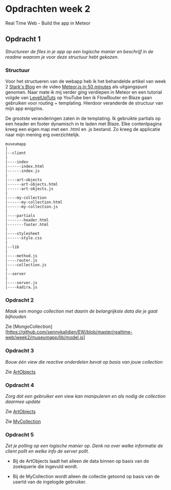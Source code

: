 # Opdrachten week 2
Real Time Web - Build the app in Meteor

## Opdracht 1
*Structureer de files in je app op een logische manier en beschrijf in de readme waarom je voor deze structuur hebt gekozen.*

### Structuur
Voor het structueren van de webapp heb ik het behandelde artikel van week 2 [Stark's Blog](http://vstark.net/2014/09/25/4-things-with-meteor/) en de video [Meteor.js in 50 minutes](https://www.youtube.com/watch?v=vSFH1T3SnBY) als uitgangspunt genomen. Naar mate ik mij verder ging verdiepen in Meteor en een tutorial volgde van  [LevelUpTuts](https://www.youtube.com/watch?v=hgjyr6BPAtA&list=PLLnpHn493BHECNl9I8gwos-hEfFrer7TV) op YouTube ben ik FlowRouter en Blaze gaan gebruiken voor routing + templating. Hierdoor veranderde de structuur van mijn app enigzins.

De grootste veranderingen zaten in de templating. Ik gebruikte partials op een header en footer dynamisch in te laden met Blaze. Elke contentpagina kreeg een eigen map met een .html en .js bestand. Zo kreeg de applicatie naar mijn mening erg overzichtelijk.


```
museumapp
|
|--client
|
|----index
|------index.html
|------index.js
|
|----art-objects
|------art-objects.html
|------art-objects.js
|
|----my-collection
|------my-collection.html
|------my-collection.js
|
|----partials
|-------header.html
|-------footer.html
|
|----stylesheet
|------style.css
|
|--lib
|
|----method.js
|----router.js
|----collection.js
|
|--server
|
|----server.js
|----kadira.js

```

### Opdracht 2
*Maak een mongo collection met daarin de belangrijkste data die je gaat bijhouden*

Zie [MongoCollection][https://github.com/sennykalidien/EW/blob/master/realtime-web/week2/museumapp/lib/model.js]

### Opdracht 3
*Bouw één view die reactive onderdelen bevat op basis van jouw collection*

Zie [ArtObjects](https://github.com/sennykalidien/EW/tree/master/realtime-web/week2/museumapp/client/app/art-objects)

### Opdracht 4
*Zorg dat een gebruiker een view kan manipuleren en als nodig de collection daarmee update*

Zie [ArtObjects](https://github.com/sennykalidien/EW/tree/master/realtime-web/week2/museumapp/client/app/art-objects)

Zie [MyCollection](https://github.com/sennykalidien/EW/tree/master/realtime-web/week2/museumapp/client/app/my%20collection)

### Opdracht 5
*Zet je polling op een logische manier op. Denk na over welke informatie de client pollt en welke info de server pollt.*

- Bij de ArtObjects laadt het alleen de data binnen op basis van de zoekquerie die ingevuld wordt.

- Bij de MyCollection wordt alleen de collectie getoond op basis van de userId van de ingelogde gebruiker.
